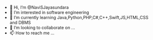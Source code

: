 - 👋 Hi, I’m @NaviSJayasundara
- 👀 I’m interested in software engineering 
- 🌱 I’m currently learning Java,Python,PHP,C#,C++,Swift,JS,HTML,CSS and DBMS
- 💞️ I’m looking to collaborate on ...
- 📫 How to reach me ...

<!---
NaviSJayasundara/NaviSJayasundara is a ✨ special ✨ repository because its `README.md` (this file) appears on your GitHub profile.
You can click the Preview link to take a look at your changes.
--->
